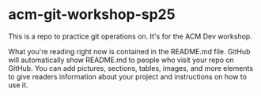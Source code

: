 # acm-git-workshop-sp25
This is a repo to practice git operations on. It's for the ACM Dev workshop.

What you're reading right now is contained in the README.md file. GitHub will automatically show README.md to people who visit your repo on GitHub.
You can add pictures, sections, tables, images, and more elements to give readers information about your project and instructions on how to use it.
